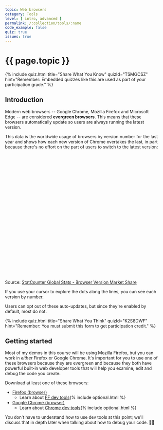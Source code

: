 ```yaml
---
topic: Web browsers
category: Tools
level: [ intro, advanced ]
permalink: /:collection/tools/:name
code_example: false
quiz: true
issues: true
---
```


# {{ page.topic }}

{% include quiz.html
  title="Share What You Know"
  quizId="TSMGCSZ"
  hint="Remember: Embedded quizzes like this are used as part of your participation grade."
%}

## Introduction
Modern web browsers -- Google Chrome, Mozilla Firefox and Microsoft Edge -- are considered <b>evergreen browsers</b>. This means that these browsers automatically update so users are always running the latest version.

This data is the worldwide usage of browsers by version number for the last year and shows how each new version of Chrome overtakes the last, in part because there's no effort on the part of users to switch to the latest version:

<div class="embed-wrapper">
<div id="desktop-browser_version-ww-monthly-201907-202007" width="100%" height="400" style="width:100%; height: 400px;"></div>
<p class="citation">Source: <a href="https://gs.statcounter.com/browser-version-market-share/desktop/worldwide/#monthly-201907-202007" class="u-link-reset">StatCounter Global Stats - Browser Version Market Share</a></p><script async defer type="text/javascript" src="https://www.statcounter.com/js/fusioncharts.js"></script><script async defer type="text/javascript" src="https://gs.statcounter.com/chart.php?desktop-browser_version-ww-monthly-201907-202007&chartWidth=600"></script>
</div>

If you use your cursor to explore the dots along the lines, you can see each version by number.

Users can opt out of these auto-updates, but since they're enabled by default, most do not.

{% include quiz.html
  title="Share What You Think"
  quizId="K2S8DWF"
  hint="Remember: You must submit this form to get participation credit."
%}

## Getting started
Most of my demos in this course will be using Mozilla Firefox, but you can work in _either_ Firefox or Google Chrome. It's important for you to use one of these browsers because they are evergreen and because they both have powerful built-in web developer tools that will help you examine, edit and debug the code you create.

Download at least one of these browsers:

  - [Firefox (browser)](https://www.mozilla.org/en-US/firefox/new/)
    - Learn about [FF dev tools](https://developer.mozilla.org/en-US/docs/Tools){% include optional.html %}
  - [Google Chrome (browser)](https://www.google.com/chrome/)
    - Learn about [Chrome dev tools](https://developers.google.com/web/tools/chrome-devtools/){% include optional.html %}

You don't have to understand how to use dev tools at this point; we'll discuss that in depth later when talking about how to debug your code. <span class="emoji">👍🏻</span>

